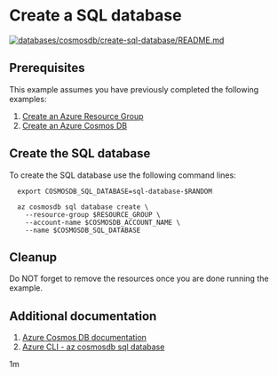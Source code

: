 
# Create a SQL database

[![databases/cosmosdb/create-sql-database/README.md](https://github.com/Azure-Samples/java-on-azure-examples/actions/workflows/databases_cosmosdb_create-sql-database_README_md.yml/badge.svg)](https://github.com/Azure-Samples/java-on-azure-examples/actions/workflows/databases_cosmosdb_create-sql-database_README_md.yml)

## Prerequisites

This example assumes you have previously completed the following examples:

1. [Create an Azure Resource Group](../../group/create/README.md)
1. [Create an Azure Cosmos DB](../create/README.md)

<!-- workflow.cron(0 6 * * 3) -->
<!-- workflow.include(../create/README.md) -->

## Create the SQL database

To create the SQL database use the following command lines:

<!-- workflow.skip() -->
````shell
  export COSMOSDB_SQL_DATABASE=sql-database-$RANDOM

  az cosmosdb sql database create \
    --resource-group $RESOURCE_GROUP \
    --account-name $COSMOSDB_ACCOUNT_NAME \
    --name $COSMOSDB_SQL_DATABASE
````

<!-- workflow.run()

  if [[ -z $COSMOSDB_SQL_DATABASE ]]; then
    export COSMOSDB_SQL_DATABASE=sql-database-$RANDOM
    az cosmosdb sql database create \
      --resource-group $RESOURCE_GROUP \
      --account-name $COSMOSDB_ACCOUNT_NAME \
      --name $COSMOSDB_SQL_DATABASE
  fi

  -->

## Cleanup

<!-- workflow.directOnly()
  
  export RESULT=$(az cosmosdb sql database show \
    --resource-group $RESOURCE_GROUP \
    --account-name $COSMOSDB_ACCOUNT_NAME \
    --name $COSMOSDB_SQL_DATABASE \
    --output tsv --query id)
  az group delete --name $RESOURCE_GROUP --yes || true
  if [[ "$RESULT" == "" ]]; then
    echo "Failed to create CosmosDB SQL database $COSMOSDB_SQL_DATABASE"
    exit 1
  fi

  -->

Do NOT forget to remove the resources once you are done running the example.

## Additional documentation

1. [Azure Cosmos DB documentation](https://docs.microsoft.com/azure/cosmos-db/README.md)
1. [Azure CLI - az cosmosdb sql database](https://docs.microsoft.com/cli/azure/cosmosdb/sql/database)

1m
